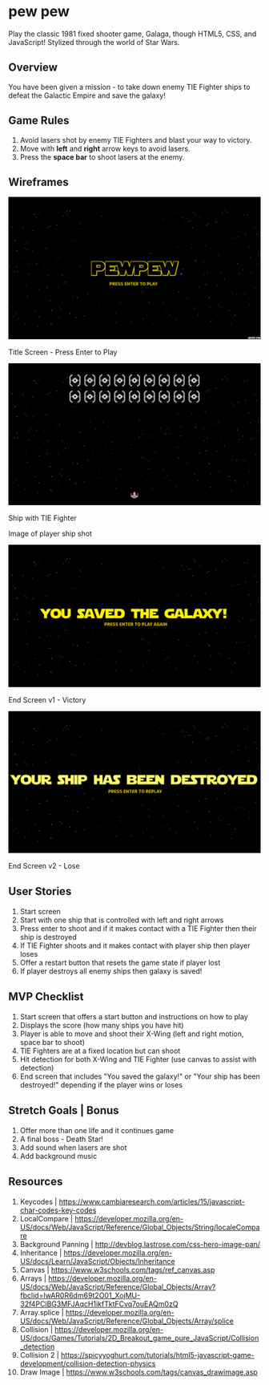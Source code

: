 # pew pew

Play the classic 1981 fixed shooter game, Galaga, though HTML5, CSS, and JavaScript! Stylized through the world of Star Wars.

## Overview

You have been given a mission - to take down enemy TIE Fighter ships to defeat the Galactic Empire and save the galaxy!

## Game Rules

1. Avoid lasers shot by enemy TIE Fighters and blast your way to victory. 
2. Move with <b>left</b> and <b>right</b> arrow keys to avoid lasers. 
3. Press the <b>space bar</b> to shoot lasers at the enemy.

## Wireframes

![Start screen](/imgs/titlescreen.png)

Title Screen - Press Enter to Play


![Play screen with laser shooting TIE Fighter](/imgs/starwars.jpg)

Ship with TIE Fighter

Image of player ship shot

![Win](/imgs/winscreen.png)

End Screen v1 - Victory

![Lose](/imgs/losescreen.png)

End Screen v2 - Lose
## User Stories

####
1. Start screen
2. Start with one ship that is controlled with left and right arrows
3. Press enter to shoot and if it makes contact with a TIE Fighter then their ship is destroyed
4. If TIE Fighter shoots and it makes contact with player ship then player loses
5. Offer a restart button that resets the game state if player lost
6. If player destroys all enemy ships then galaxy is saved!

## MVP Checklist

#### 
1. Start screen that offers a start button and instructions on how to play
2. Displays the score (how many ships you have hit)
3. Player is able to move and shoot their X-Wing (left and right motion, space bar to shoot)
4. TIE Fighters are at a fixed location but can shoot
5. Hit detection for both X-Wing and TIE Fighter (use canvas to assist with detection)
6. End screen that includes "You saved the galaxy!" or "Your ship has been destroyed!" depending if the player wins or loses

## Stretch Goals | Bonus

####
1. Offer more than one life and it continues game 
2. A final boss - Death Star!
3. Add sound when lasers are shot
4. Add background music 

## Resources

####
1. Keycodes | https://www.cambiaresearch.com/articles/15/javascript-char-codes-key-codes
2. LocalCompare | https://developer.mozilla.org/en-US/docs/Web/JavaScript/Reference/Global_Objects/String/localeCompare
3. Background Panning | http://devblog.lastrose.com/css-hero-image-pan/
4. Inheritance | https://developer.mozilla.org/en-US/docs/Learn/JavaScript/Objects/Inheritance
5. Canvas | https://www.w3schools.com/tags/ref_canvas.asp
6. Arrays | https://developer.mozilla.org/en-US/docs/Web/JavaScript/Reference/Global_Objects/Array?fbclid=IwAR0R6dm69t2O01_XojMU-32f4PClBG3MFJAqcH1ikfTktFCvq7ouEAQm0zQ
7. Array.splice | https://developer.mozilla.org/en-US/docs/Web/JavaScript/Reference/Global_Objects/Array/splice
8. Collision | https://developer.mozilla.org/en-US/docs/Games/Tutorials/2D_Breakout_game_pure_JavaScript/Collision_detection
9. Collision 2 | https://spicyyoghurt.com/tutorials/html5-javascript-game-development/collision-detection-physics
10. Draw Image | https://www.w3schools.com/tags/canvas_drawimage.asp
